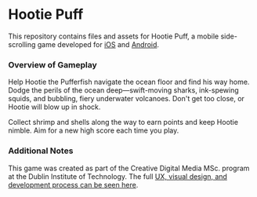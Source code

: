 
Hootie Puff
====================

This repository contains files and assets for Hootie Puff, a mobile side-scrolling game developed for [iOS](https://itunes.apple.com/nz/app/hootie-puff/id941148283?mt=8) and [Android](https://play.google.com/store/apps/details?id=com.redapples.hootiepuff&hl=en).

### Overview of Gameplay

Help Hootie the Pufferfish navigate the ocean floor and find his way home. Dodge the perils of the ocean deep—swift-moving sharks, ink-spewing squids, and bubbling, fiery underwater volcanoes. Don't get too close, or Hootie will blow up in shock.

Collect shrimp and shells along the way to earn points and keep Hootie nimble. Aim for a new high score each time you play.

### Additional Notes

This game was created as part of the Creative Digital Media MSc. program at the Dublin Institute of Technology. The full [UX, visual design, and development process can be seen here](http://www.sanettetanaka.com/#/hootie-puff/).


